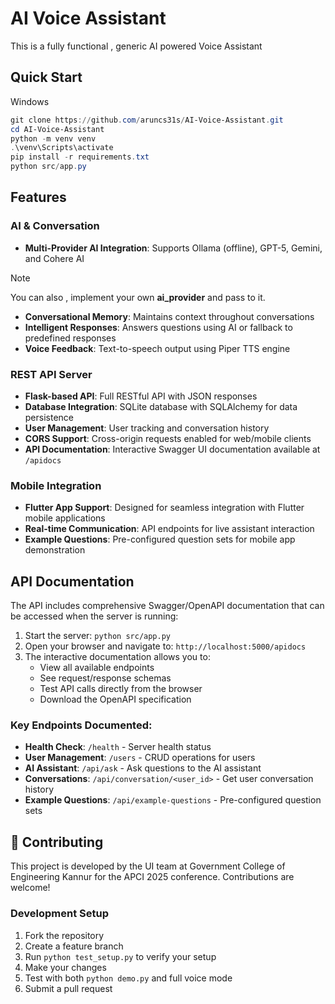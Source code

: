 #  AI Voice Assistant 
This is a fully functional , generic AI powered Voice Assistant 

## Quick Start 

Windows
```powershell
git clone https://github.com/aruncs31s/AI-Voice-Assistant.git
cd AI-Voice-Assistant
python -m venv venv
.\venv\Scripts\activate
pip install -r requirements.txt
python src/app.py
```

## Features 
### AI & Conversation
- **Multi-Provider AI Integration**: Supports Ollama (offline), GPT-5, Gemini, and Cohere AI 

> [!NOTE]
> You can also , implement your own **ai_provider** and pass to it.

- **Conversational Memory**: Maintains context throughout conversations
- **Intelligent Responses**: Answers questions using AI or fallback to predefined responses
- **Voice Feedback**: Text-to-speech output using Piper TTS engine

### REST API Server
- **Flask-based API**: Full RESTful API with JSON responses
- **Database Integration**: SQLite database with SQLAlchemy for data persistence
- **User Management**: User tracking and conversation history
- **CORS Support**: Cross-origin requests enabled for web/mobile clients
- **API Documentation**: Interactive Swagger UI documentation available at `/apidocs`

### Mobile Integration
- **Flutter App Support**: Designed for seamless integration with Flutter mobile applications
- **Real-time Communication**: API endpoints for live assistant interaction
- **Example Questions**: Pre-configured question sets for mobile app demonstration


## API Documentation

The API includes comprehensive Swagger/OpenAPI documentation that can be accessed when the server is running:

1. Start the server: `python src/app.py`
2. Open your browser and navigate to: `http://localhost:5000/apidocs`
3. The interactive documentation allows you to:
   - View all available endpoints
   - See request/response schemas
   - Test API calls directly from the browser
   - Download the OpenAPI specification

### Key Endpoints Documented:
- **Health Check**: `/health` - Server health status
- **User Management**: `/users` - CRUD operations for users
- **AI Assistant**: `/api/ask` - Ask questions to the AI assistant
- **Conversations**: `/api/conversation/<user_id>` - Get user conversation history
- **Example Questions**: `/api/example-questions` - Pre-configured question sets


## 🤝 Contributing

This project is developed by the UI team at Government College of Engineering Kannur for the APCI 2025 conference. Contributions are welcome!

### Development Setup
1. Fork the repository
2. Create a feature branch
3. Run `python test_setup.py` to verify your setup
4. Make your changes
5. Test with both `python demo.py` and full voice mode
6. Submit a pull request
